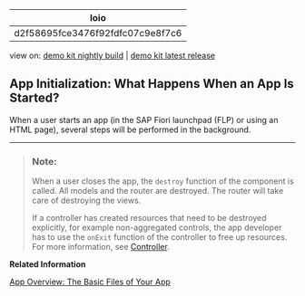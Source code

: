 <!-- loiod2f58695fce3476f92fdfc07c9e8f7c6 -->

| loio |
| -----|
| d2f58695fce3476f92fdfc07c9e8f7c6 |

<div id="loio">

view on: [demo kit nightly build](https://openui5nightly.hana.ondemand.com/topic/d2f58695fce3476f92fdfc07c9e8f7c6) | [demo kit latest release](https://sdk.openui5.org/topic/d2f58695fce3476f92fdfc07c9e8f7c6)</div>

## App Initialization: What Happens When an App Is Started?

When a user starts an app \(in the SAP Fiori launchpad \(FLP\) or using an HTML page\), several steps will be performed in the background.

***

> ### Note:  
> When a user closes the app, the `destroy` function of the component is called. All models and the router are destroyed. The router will take care of destroying the views.
> 
> If a controller has created resources that need to be destroyed explicitly, for example non-aggregated controls, the app developer has to use the `onExit` function of the controller to free up resources. For more information, see [Controller](Controller_121b8e6.md).

**Related Information**  


[App Overview: The Basic Files of Your App](App_Overview_The_Basic_Files_of_Your_App_28b59ca.md "We recommend creating at least three files for your app: the descriptor (manifest.json), the component (Component.js), and the main view of the app (App.view.xml).")

